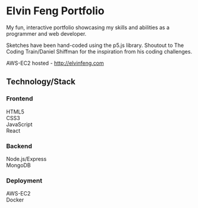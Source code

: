 # Elvin Feng Portfolio
My fun, interactive portfolio showcasing my skills and abilities as a programmer and web developer.

Sketches have been hand-coded using the p5.js library. Shoutout to The Coding Train/Daniel Shiffman for the inspiration from his coding challenges.

AWS-EC2 hosted - http://elvinfeng.com

## Technology/Stack

### Frontend
HTML5\
CSS3\
JavaScript\
React

### Backend
Node.js/Express\
MongoDB

### Deployment
AWS-EC2\
Docker